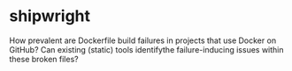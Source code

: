 # shipwright

How prevalent are Dockerfile build failures in projects that use Docker on GitHub? Can existing (static) tools identifythe failure-inducing issues within these broken files?
